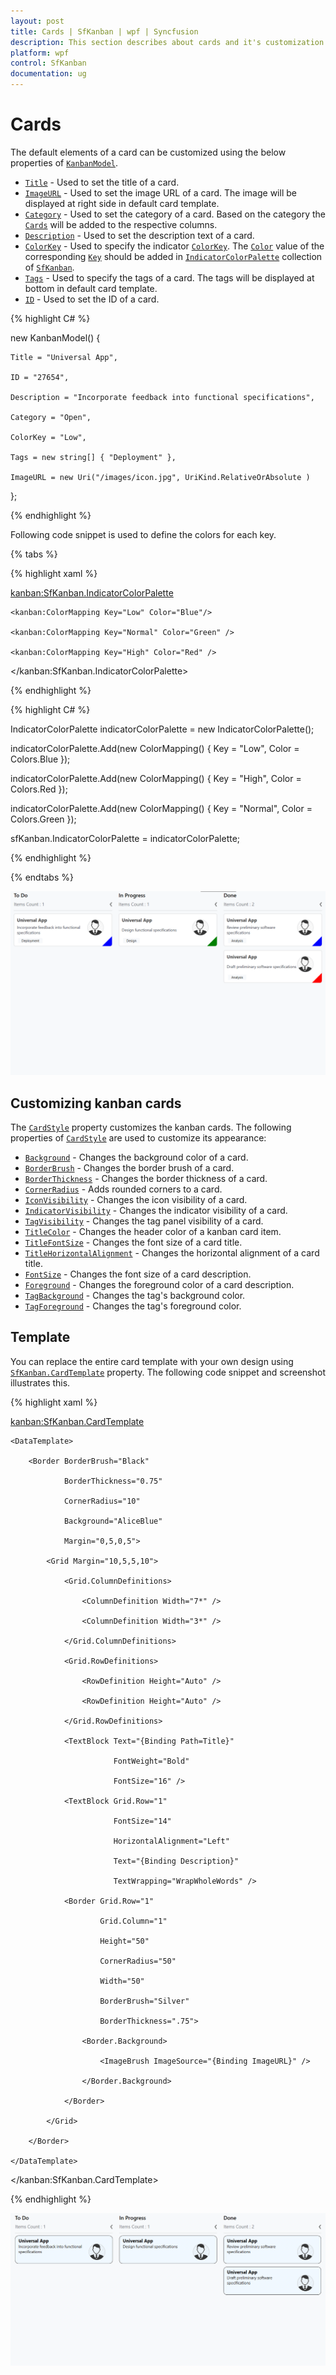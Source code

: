 ```yaml
---
layout: post
title: Cards | SfKanban | wpf | Syncfusion
description: This section describes about cards and it's customization. 
platform: wpf
control: SfKanban
documentation: ug
---
```


# Cards

The default elements of a card can be customized using the below properties of [`KanbanModel`](https://help.syncfusion.com/cr/wpf/Syncfusion.UI.Xaml.Kanban.KanbanModel.html).

* [`Title`](https://help.syncfusion.com/cr/wpf/Syncfusion.UI.Xaml.Kanban.KanbanModel.html#Syncfusion_UI_Xaml_Kanban_KanbanModel_Title)         - Used to set the title of a card.
* [`ImageURL`](https://help.syncfusion.com/cr/wpf/Syncfusion.UI.Xaml.Kanban.KanbanModel.html#Syncfusion_UI_Xaml_Kanban_KanbanModel_ImageURL)      - Used to set the image URL of a card. The image will be displayed at right side in default card template.
* [`Category`](https://help.syncfusion.com/cr/wpf/Syncfusion.UI.Xaml.Kanban.KanbanModel.html#Syncfusion_UI_Xaml_Kanban_KanbanModel_Category)      - Used to set the category of a card. Based on the category the [`Cards`](https://help.syncfusion.com/cr/wpf/Syncfusion.UI.Xaml.Kanban.KanbanColumn.html#Syncfusion_UI_Xaml_Kanban_KanbanColumn_Cards) will be added to the respective columns. 
* [`Description`](https://help.syncfusion.com/cr/wpf/Syncfusion.UI.Xaml.Kanban.KanbanModel.html#Syncfusion_UI_Xaml_Kanban_KanbanModel_Description)   - Used to set the description text of a card.
* [`ColorKey`](https://help.syncfusion.com/cr/wpf/Syncfusion.UI.Xaml.Kanban.KanbanModel.html#Syncfusion_UI_Xaml_Kanban_KanbanModel_ColorKey)      - Used to specify the indicator [`ColorKey`](https://help.syncfusion.com/cr/wpf/Syncfusion.UI.Xaml.Kanban.IKanbanModel.html#Syncfusion_UI_Xaml_Kanban_IKanbanModel_ColorKey). The [`Color`](https://help.syncfusion.com/cr/wpf/Syncfusion.UI.Xaml.Kanban.ColorMapping.html#Syncfusion_UI_Xaml_Kanban_ColorMapping_Color) value of the corresponding [`Key`](https://help.syncfusion.com/cr/wpf/Syncfusion.UI.Xaml.Kanban.ColorMapping.html#Syncfusion_UI_Xaml_Kanban_ColorMapping_Key) should be added in [`IndicatorColorPalette`](https://help.syncfusion.com/cr/wpf/Syncfusion.UI.Xaml.Kanban.SfKanban.html#Syncfusion_UI_Xaml_Kanban_SfKanban_IndicatorColorPalette) collection of [`SfKanban`](https://help.syncfusion.com/cr/wpf/Syncfusion.UI.Xaml.Kanban.SfKanban.html).
* [`Tags`](https://help.syncfusion.com/cr/wpf/Syncfusion.UI.Xaml.Kanban.KanbanModel.html#Syncfusion_UI_Xaml_Kanban_KanbanModel_Tags)     - Used to specify the tags of a card. The tags will be displayed at bottom in default card template.
* [`ID`](https://help.syncfusion.com/cr/wpf/Syncfusion.UI.Xaml.Kanban.KanbanModel.html#Syncfusion_UI_Xaml_Kanban_KanbanModel_ID)     - Used to set the ID of a card.

{% highlight C# %}

new KanbanModel()
{

    Title = "Universal App",

    ID = "27654",

    Description = "Incorporate feedback into functional specifications",

    Category = "Open",

    ColorKey = "Low",

    Tags = new string[] { "Deployment" },

    ImageURL = new Uri("/images/icon.jpg", UriKind.RelativeOrAbsolute )
};


{% endhighlight %}

Following code snippet is used to define the colors for each key.

{% tabs %}

{% highlight xaml %}

<kanban:SfKanban.IndicatorColorPalette>

    <kanban:ColorMapping Key="Low" Color="Blue"/>

    <kanban:ColorMapping Key="Normal" Color="Green" />

    <kanban:ColorMapping Key="High" Color="Red" />

</kanban:SfKanban.IndicatorColorPalette>

{% endhighlight %}

{% highlight C# %}

IndicatorColorPalette indicatorColorPalette = new IndicatorColorPalette();

indicatorColorPalette.Add(new ColorMapping() { Key = "Low", Color = Colors.Blue });

indicatorColorPalette.Add(new ColorMapping() { Key = "High", Color = Colors.Red });

indicatorColorPalette.Add(new ColorMapping() { Key = "Normal", Color = Colors.Green });

sfKanban.IndicatorColorPalette = indicatorColorPalette;

{% endhighlight %}

{% endtabs %}

![Customization of cards in WPF SfKanban](SfKanban_images/CardCustomization.png)

## Customizing kanban cards

The [`CardStyle`](https://help.syncfusion.com/cr/wpf/Syncfusion.UI.Xaml.Kanban.SfKanban.html#Syncfusion_UI_Xaml_Kanban_SfKanban_CardStyle) property customizes the kanban cards. The following properties of [`CardStyle`](https://help.syncfusion.com/cr/wpf/Syncfusion.UI.Xaml.Kanban.SfKanban.html#Syncfusion_UI_Xaml_Kanban_SfKanban_CardStyle) are used to customize its appearance:

* [`Background`](https://help.syncfusion.com/cr/wpf/Syncfusion.UI.Xaml.Kanban.KanbanCardStyle.html#Syncfusion_UI_Xaml_Kanban_KanbanCardStyle_Background) - Changes the background color of a card.
* [`BorderBrush`](https://help.syncfusion.com/cr/wpf/Syncfusion.UI.Xaml.Kanban.KanbanCardStyle.html#Syncfusion_UI_Xaml_Kanban_KanbanCardStyle_BorderBrush) - Changes the border brush of a card.
* [`BorderThickness`](https://help.syncfusion.com/cr/wpf/Syncfusion.UI.Xaml.Kanban.KanbanCardStyle.html#Syncfusion_UI_Xaml_Kanban_KanbanCardStyle_BorderThickness) - Changes the border thickness of a card.
* [`CornerRadius`](https://help.syncfusion.com/cr/wpf/Syncfusion.UI.Xaml.Kanban.KanbanCardStyle.html#Syncfusion_UI_Xaml_Kanban_KanbanCardStyle_CornerRadius) - Adds rounded corners to a card.
* [`IconVisibility`](https://help.syncfusion.com/cr/wpf/Syncfusion.UI.Xaml.Kanban.KanbanCardStyle.html#Syncfusion_UI_Xaml_Kanban_KanbanCardStyle_IconVisibility) - Changes the icon visibility of a card.
* [`IndicatorVisibility`](https://help.syncfusion.com/cr/wpf/Syncfusion.UI.Xaml.Kanban.KanbanCardStyle.html#Syncfusion_UI_Xaml_Kanban_KanbanCardStyle_IndicatorVisibility) - Changes the indicator visibility of a card.
* [`TagVisibility`](https://help.syncfusion.com/cr/wpf/Syncfusion.UI.Xaml.Kanban.KanbanCardStyle.html#Syncfusion_UI_Xaml_Kanban_KanbanCardStyle_TagVisibility) -  Changes the tag panel visibility of a card.
* [`TitleColor`](https://help.syncfusion.com/cr/wpf/Syncfusion.UI.Xaml.Kanban.KanbanCardStyle.html#Syncfusion_UI_Xaml_Kanban_KanbanCardStyle_TitleColor) - Changes the header color of a kanban card item.
* [`TitleFontSize`](https://help.syncfusion.com/cr/wpf/Syncfusion.UI.Xaml.Kanban.KanbanCardStyle.html#Syncfusion_UI_Xaml_Kanban_KanbanCardStyle_TitleFontSize) - Changes the font size of a card title.
* [`TitleHorizontalAlignment`](https://help.syncfusion.com/cr/wpf/Syncfusion.UI.Xaml.Kanban.KanbanCardStyle.html#Syncfusion_UI_Xaml_Kanban_KanbanCardStyle_TitleHorizontalAlignment) - Changes the horizontal alignment of a card title.
* [`FontSize`](https://help.syncfusion.com/cr/wpf/Syncfusion.UI.Xaml.Kanban.KanbanCardStyle.html#Syncfusion_UI_Xaml_Kanban_KanbanCardStyle_FontSize) - Changes the font size of a card description.
* [`Foreground`](https://help.syncfusion.com/cr/wpf/Syncfusion.UI.Xaml.Kanban.KanbanCardStyle.html#Syncfusion_UI_Xaml_Kanban_KanbanCardStyle_Foreground) - Changes the foreground color of a card description.
* [`TagBackground`](https://help.syncfusion.com/cr/wpf/Syncfusion.UI.Xaml.Kanban.KanbanCardStyle.html#Syncfusion_UI_Xaml_Kanban_KanbanCardStyle_TagBackground) - Changes the tag's background color.
* [`TagForeground`](https://help.syncfusion.com/cr/wpf/Syncfusion.UI.Xaml.Kanban.KanbanCardStyle.html#Syncfusion_UI_Xaml_Kanban_KanbanCardStyle_TagForeground) - Changes the tag's foreground color.

## Template

You can replace the entire card template with your own design using [`SfKanban.CardTemplate`](https://help.syncfusion.com/cr/wpf/Syncfusion.UI.Xaml.Kanban.SfKanban.html#Syncfusion_UI_Xaml_Kanban_SfKanban_CardTemplate) property. The following code snippet and screenshot illustrates this.

{% highlight xaml %}

<kanban:SfKanban.CardTemplate>
    
    <DataTemplate>
    
        <Border BorderBrush="Black"
    
                BorderThickness="0.75"
    
                CornerRadius="10"
    
                Background="AliceBlue"
    
                Margin="0,5,0,5">
    
            <Grid Margin="10,5,5,10">
    
                <Grid.ColumnDefinitions>
    
                    <ColumnDefinition Width="7*" />
    
                    <ColumnDefinition Width="3*" />
                
                </Grid.ColumnDefinitions>
                
                <Grid.RowDefinitions>
                
                    <RowDefinition Height="Auto" />
                
                    <RowDefinition Height="Auto" />
                
                </Grid.RowDefinitions>
                
                <TextBlock Text="{Binding Path=Title}"
                
                           FontWeight="Bold"
                
                           FontSize="16" />
                
                <TextBlock Grid.Row="1"
                
                           FontSize="14"
                
                           HorizontalAlignment="Left"
                
                           Text="{Binding Description}"
                
                           TextWrapping="WrapWholeWords" />
                
                <Border Grid.Row="1"
                
                        Grid.Column="1"
                
                        Height="50"
                
                        CornerRadius="50"
                
                        Width="50"
                
                        BorderBrush="Silver"
                
                        BorderThickness=".75">
                
                    <Border.Background>
                
                        <ImageBrush ImageSource="{Binding ImageURL}" />
                
                    </Border.Background>
                
                </Border>
            
            </Grid>
        
        </Border>

    </DataTemplate>

</kanban:SfKanban.CardTemplate>

{% endhighlight %}


![Template support for cards in WPF SfKanban](SfKanban_images/CardTemplate.png)